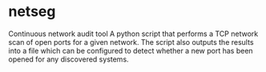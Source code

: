 # netseg
Continuous network audit tool
A python script that performs a TCP network scan of open ports for a given network. The script also outputs the results into a file which can be configured to detect whether a new port has been opened for any discovered systems.

